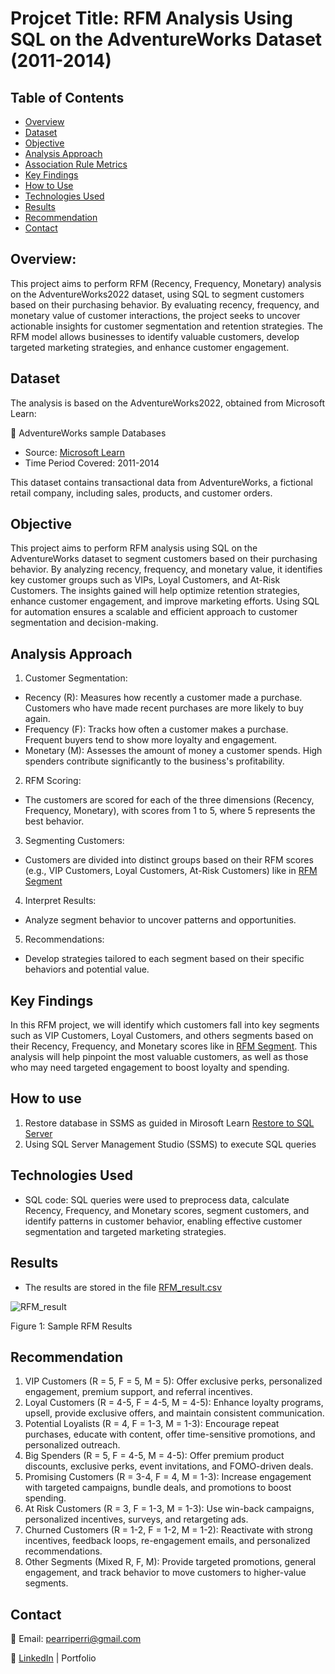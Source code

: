 # Projcet Title: RFM Analysis Using SQL on the AdventureWorks Dataset (2011-2014)

## Table of Contents
- [Overview](#overview)
- [Dataset](#dataset)
- [Objective](#objective)
- [Analysis Approach](#analysis-approach)
- [Association Rule Metrics](#Association-Rule-Metrics)
- [Key Findings](#key-findings)
- [How to Use](#how-to-use)
- [Technologies Used](#technologies-used)
- [Results](#results)
- [Recommendation](#recommendation)
- [Contact](#contact)

## Overview:

This project aims to perform RFM (Recency, Frequency, Monetary) analysis on the AdventureWorks2022 dataset, using SQL to segment customers based on their purchasing behavior. By evaluating recency, frequency, and monetary value of customer interactions, the project seeks to uncover actionable insights for customer segmentation and retention strategies. The RFM model allows businesses to identify valuable customers, develop targeted marketing strategies, and enhance customer engagement.

## Dataset

The analysis is based on the AdventureWorks2022, obtained from Microsoft Learn:

🔗 AdventureWorks sample Databases
- Source: [Microsoft Learn](https://github.com/Microsoft/sql-server-samples/releases/download/adventureworks/AdventureWorks2022.bak)
- Time Period Covered: 2011-2014

This dataset contains transactional data from AdventureWorks, a fictional retail company, including sales, products, and customer orders.

## Objective

This project aims to perform RFM analysis using SQL on the AdventureWorks dataset to segment customers based on their purchasing behavior. By analyzing recency, frequency, and monetary value, it identifies key customer groups such as VIPs, Loyal Customers, and At-Risk Customers. The insights gained will help optimize retention strategies, enhance customer engagement, and improve marketing efforts. Using SQL for automation ensures a scalable and efficient approach to customer segmentation and decision-making.

## Analysis Approach
1. Customer Segmentation:
- Recency (R): Measures how recently a customer made a purchase. Customers who have made recent purchases are more likely to buy again.
- Frequency (F): Tracks how often a customer makes a purchase. Frequent buyers tend to show more loyalty and engagement.
- Monetary (M): Assesses the amount of money a customer spends. High spenders contribute significantly to the business's profitability.
2. RFM Scoring:
- The customers are scored for each of the three dimensions (Recency, Frequency, Monetary), with scores from 1 to 5, where 5 represents the best behavior.
3. Segmenting Customers:
- Customers are divided into distinct groups based on their RFM scores (e.g., VIP Customers, Loyal Customers, At-Risk Customers) like in [RFM Segment](RFM_Segments.xlsx)
4. Interpret Results:
- Analyze segment behavior to uncover patterns and opportunities.
5. Recommendations:
- Develop strategies tailored to each segment based on their specific behaviors and potential value.

## Key Findings

In this RFM project, we will identify which customers fall into key segments such as VIP Customers, Loyal Customers, and others segments based on their Recency, Frequency, and Monetary scores like in [RFM Segment](RFM_Segments.xlsx). This analysis will help pinpoint the most valuable customers, as well as those who may need targeted engagement to boost loyalty and spending.

## How to use
1. Restore database in SSMS as guided in Mirosoft Learn [Restore to SQL Server](https://learn.microsoft.com/en-us/sql/samples/adventureworks-install-configure?view=sql-server-ver16&tabs=ssms)
2. Using SQL Server Management Studio (SSMS) to execute SQL queries

## Technologies Used
- SQL code: SQL queries were used to preprocess data, calculate Recency, Frequency, and Monetary scores, segment customers, and identify patterns in customer behavior, enabling effective customer segmentation and targeted marketing strategies.

## Results 
- The results are stored in the file [RFM_result.csv](RFM_result.csv)

![RFM_result](https://github.com/user-attachments/assets/2d1069d8-e131-4605-9502-eed87e979bef)

Figure 1: Sample RFM Results

## Recommendation

1. VIP Customers (R = 5, F = 5, M = 5): Offer exclusive perks, personalized engagement, premium support, and referral incentives.
2. Loyal Customers (R = 4-5, F = 4-5, M = 4-5): Enhance loyalty programs, upsell, provide exclusive offers, and maintain consistent communication.
3. Potential Loyalists (R = 4, F = 1-3, M = 1-3): Encourage repeat purchases, educate with content, offer time-sensitive promotions, and personalized outreach.
4. Big Spenders (R = 5, F = 4-5, M = 4-5): Offer premium product discounts, exclusive perks, event invitations, and FOMO-driven deals.
5. Promising Customers (R = 3-4, F = 4, M = 1-3): Increase engagement with targeted campaigns, bundle deals, and promotions to boost spending.
6. At Risk Customers (R = 3, F = 1-3, M = 1-3): Use win-back campaigns, personalized incentives, surveys, and retargeting ads.
7. Churned Customers (R = 1-2, F = 1-2, M = 1-2): Reactivate with strong incentives, feedback loops, re-engagement emails, and personalized recommendations.
8. Other Segments (Mixed R, F, M): Provide targeted promotions, general engagement, and track behavior to move customers to higher-value segments.

## Contact

📧 Email: pearriperri@gmail.com

🔗 [LinkedIn](https://www.linkedin.com/in/phan-chenh-6a7ba127a/) | Portfolio

